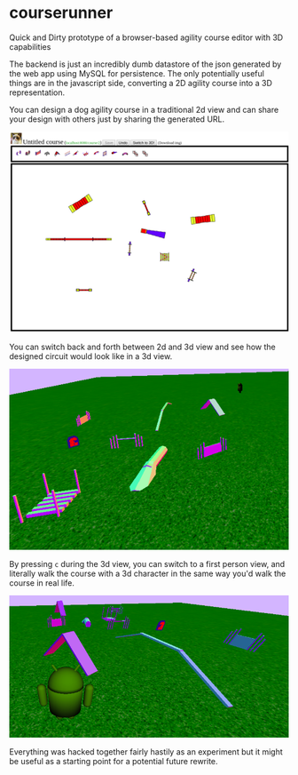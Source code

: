 courserunner
============

Quick and Dirty prototype of a browser-based agility course editor with 3D capabilities

The backend is just an incredibly dumb datastore of the json generated by the web app using MySQL for persistence. The only potentially useful things are in the javascript side, converting a 2D agility course into a 3D representation. 

You can design a dog agility course in a traditional 2d view and can share your design with others just by sharing the generated URL.

![2d view](https://github.com/FranGM/courserunner/blob/master/screenshots/2dview.png)

You can switch back and forth between 2d and 3d view and see how the designed circuit would look like in a 3d view.

![3d view](https://github.com/FranGM/courserunner/blob/master/screenshots/3dview.png)

By pressing `c` during the 3d view, you can switch to a first person view, and literally walk the course with a 3d character in the same way you'd walk the course in real life.

![first person view](https://github.com/FranGM/courserunner/blob/master/screenshots/firstperson.png)

Everything was hacked together fairly hastily as an experiment but it might be useful as a starting point for a potential future rewrite.

